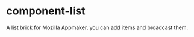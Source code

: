 component-list
===================

A list brick for Mozilla Appmaker, you can add items and broadcast them.

